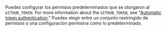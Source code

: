 Puedes configurar los permisos predeterminados que se otorgaron al `GITHUB_TOKEN`. For more information about the `GITHUB_TOKEN`, see "[Automatic token authentication](/actions/security-guides/automatic-token-authentication)." Puedes elegir entre un conjunto restringido de permisos o una configuración permisiva como lo predeterminado. 
